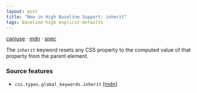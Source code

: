 ```yaml
---
layout: post
title: "New in High Baseline Support: inherit"
tags: baseline-high explicit-defaults
---
```


[caniuse](https://caniuse.com/?search=inherit-value) · [mdn](https://developer.mozilla.org/en-US/search?q=inherit) · [spec](https://drafts.csswg.org/css-cascade-3/#inherit)

The `inherit` keyword resets any CSS property to the computed value of that property from the parent element.

### Source features

- ``css.types.global_keywords.inherit`` [[mdn]](https://developer.mozilla.org/en-US/search?q=css.types.global_keywords.inherit)

